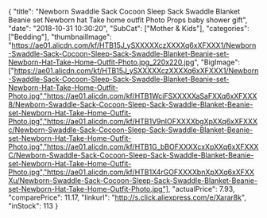 {
	"title": "Newborn Swaddle Sack Cocoon Sleep Sack Swaddle Blanket Beanie set Newborn hat Take home outfit Photo Props baby shower gift",
	"date": "2018-10-31 10:30:20",
	"SubCat": ["Mother & Kids"],
	"categories": ["Bedding"],
	"thumbnailImage": "https://ae01.alicdn.com/kf/HTB15J_ySXXXXXczXXXXq6xXFXXX1/Newborn-Swaddle-Sack-Cocoon-Sleep-Sack-Swaddle-Blanket-Beanie-set-Newborn-Hat-Take-Home-Outfit-Photo.jpg_220x220.jpg",
	"BigImage": ["https://ae01.alicdn.com/kf/HTB15J_ySXXXXXczXXXXq6xXFXXX1/Newborn-Swaddle-Sack-Cocoon-Sleep-Sack-Swaddle-Blanket-Beanie-set-Newborn-Hat-Take-Home-Outfit-Photo.jpg","https://ae01.alicdn.com/kf/HTB1WciFSXXXXXaSaFXXq6xXFXXX8/Newborn-Swaddle-Sack-Cocoon-Sleep-Sack-Swaddle-Blanket-Beanie-set-Newborn-Hat-Take-Home-Outfit-Photo.jpg","https://ae01.alicdn.com/kf/HTB1V9nIOFXXXXbgXpXXq6xXFXXXc/Newborn-Swaddle-Sack-Cocoon-Sleep-Sack-Swaddle-Blanket-Beanie-set-Newborn-Hat-Take-Home-Outfit-Photo.jpg","https://ae01.alicdn.com/kf/HTB1G_bBOFXXXXcxXpXXq6xXFXXXC/Newborn-Swaddle-Sack-Cocoon-Sleep-Sack-Swaddle-Blanket-Beanie-set-Newborn-Hat-Take-Home-Outfit-Photo.jpg","https://ae01.alicdn.com/kf/HTB1X4rGOFXXXXbnXpXXq6xXFXXXu/Newborn-Swaddle-Sack-Cocoon-Sleep-Sack-Swaddle-Blanket-Beanie-set-Newborn-Hat-Take-Home-Outfit-Photo.jpg"],
	"actualPrice": 7.93,
	"comparePrice": 11.17,
	"linkurl": "http://s.click.aliexpress.com/e/Xarar8k",
	"inStock": 113
}
